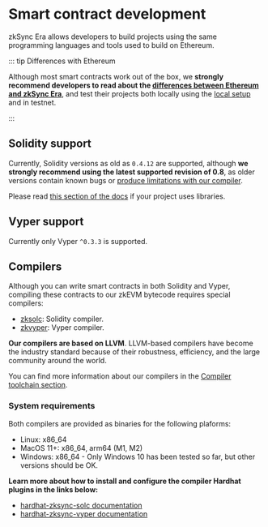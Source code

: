# Smart contract development

zkSync Era allows developers to build projects using the same programming languages and tools used to build on Ethereum.

::: tip Differences with Ethereum

Although most smart contracts work out of the box, we **strongly recommend developers to read about the [differences between Ethereum and zkSync Era](./differences-with-ethereum.md)**, and test their projects both locally using the [local setup](../../../api/hardhat/testing.md) and in testnet.

:::

## Solidity support

Currently, Solidity versions as old as `0.4.12` are supported, although **we strongly recommend using the latest supported revision of 0.8**, as older versions contain known bugs or [produce limitations with our compiler](../../../api/compiler-toolchain/solidity.md#limitations).

Please read [this section of the docs](../../../api/compiler-toolchain/solidity.md#using-libraries) if your project uses libraries.

## Vyper support

Currently only Vyper `^0.3.3` is supported.

## Compilers

Although you can write smart contracts in both Solidity and Vyper, compiling these contracts to our zkEVM bytecode requires special compilers:

- [zksolc](https://github.com/matter-labs/zksolc-bin): Solidity compiler.
- [zkvyper](https://github.com/matter-labs/zkvyper-bin): Vyper compiler.

**Our compilers are based on LLVM**. LLVM-based compilers have become the industry standard because of their robustness, efficiency, and the large community around the world. 

You can find more information about our compilers in the [Compiler toolchain section](../../../api/compiler-toolchain/README.md).

### System requirements

Both compilers are provided as binaries for the following plaforms:

- Linux: x86_64
- MacOS 11+: x86_64, arm64 (M1, M2)
- Windows: x86_64 - Only Windows 10 has been tested so far, but other versions should be OK.

**Learn more about how to install and configure the compiler Hardhat plugins in the links below:**

- [hardhat-zksync-solc documentation](../../../api/hardhat/hardhat-zksync-solc.md)
- [hardhat-zksync-vyper documentation](../../../api/hardhat/hardhat-zksync-vyper.md)

